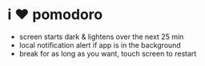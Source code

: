 # i ♥ pomodoro

* screen starts dark & lightens over the next 25 min
* local notification alert if app is in the background
* break for as long as you want, touch screen to restart